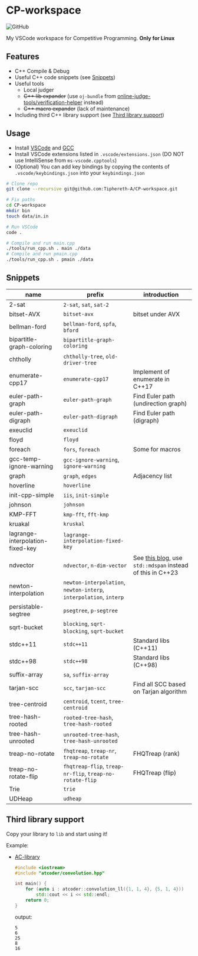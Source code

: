 # CP-workspace

![GitHub](https://img.shields.io/github/license/Tiphereth-A/CP-workspace)

My VSCode workspace for Competitive Programming. **Only for Linux**

## Features

- C++ Compile & Debug
- Useful C++ code snippets (see [Snippets](#Snippets))
- Useful tools
  - Local judger
  - ~~C++ lib expander~~ (use `oj-bundle` from [online-judge-tools/verification-helper](https://github.com/online-judge-tools/verification-helper) instead)
  - ~~C++ macro expander~~ (lack of maintenance)
- Including third C++ library support (see [Third library support](#Third%20library%20support))

## Usage

- Install [VSCode](https://code.visualstudio.com/) and [GCC](https://gcc.gnu.org/)
- Install VSCode extensions listed in `.vscode/extensions.json` (DO NOT use IntelliSense from `ms-vscode.cpptools`)
- (Optional) You can add key bindings by copying the contents of `.vscode/keybindings.json` into your `keybindings.json`

```bash
# Clone repo
git clone --recursive git@github.com:Tiphereth-A/CP-workspace.git

# Fix paths
cd CP-workspace
mkdir bin
touch data/in.in

# Run VSCode
code .

# Compile and run main.cpp
./tools/run_cpp.sh . main ./data
# Compile and run pmain.cpp
./tools/run_cpp.sh . pmain ./data
```

## Snippets

| name                             | prefix                                                             | introduction                                                                                               |
| -------------------------------- | ------------------------------------------------------------------ | ---------------------------------------------------------------------------------------------------------- |
| 2-sat                            | `2-sat`, `sat`, `sat-2`                                            |
| bitset-AVX                       | `bitset-avx`                                                       | bitset under AVX                                                                                           |
| bellman-ford                     | `bellman-ford`, `spfa`, `bford`                                    |
| bipartitle-graph-coloring        | `bipartitle-graph-coloring`                                        |
| chtholly                         | `chtholly-tree`, `old-driver-tree`                                 |
| enumerate-cpp17                  | `enumerate-cpp17`                                                  | Implement of enumerate in C++17                                                                            |
| euler-path-graph                 | `euler-path-graph`                                                 | Find Euler path (undirection graph)                                                                        |
| euler-path-digraph               | `euler-path-digraph`                                               | Find Euler path (digraph)                                                                                  |
| exeuclid                         | `exeuclid`                                                         |
| floyd                            | `floyd`                                                            |
| foreach                          | `fors`, `foreach`                                                  | Some for macros                                                                                            |
| gcc-temp-ignore-warning          | `gcc-ignore-warning`, `ignore-warning`                             |
| graph                            | `graph`, `edges`                                                   | Adjacency list                                                                                             |
| hoverline                        | `hoverline`                                                        |
| init-cpp-simple                  | `iis`, `init-simple`                                               |
| johnson                          | `johnson`                                                          |
| KMP-FFT                          | `kmp-fft`, `fft-kmp`                                               |
| kruakal                          | `kruskal`                                                          |
| lagrange-interpolation-fixed-key | `lagrange-interpolation-fixed-key`                                 |
| ndvector                         | `ndvector`, `n-dim-vector`                                         | See [this blog](https://blog.tifa-233.com/archives/draft-025/), use `std::mdspan` instead of this in C++23 |
| newton-interpolation             | `newton-interpolation`, `newton-interp`, `interpolation`, `interp` |
| persistable-segtree              | `psegtree`, `p-segtree`                                            |
| sqrt-bucket                      | `blocking`, `sqrt-blocking`, `sqrt-bucket`                         |
| stdc++11                         | `stdc++11`                                                         | Standard libs (C++11)                                                                                      |
| stdc++98                         | `stdc++98`                                                         | Standard libs (C++98)                                                                                      |
| suffix-array                     | `sa`, `suffix-array`                                               |
| tarjan-scc                       | `scc`, `tarjan-scc`                                                | Find all SCC based on Tarjan algorithm                                                                     |
| tree-centroid                    | `centroid`, `tcent`, `tree-centroid`                               |
| tree-hash-rooted                 | `rooted-tree-hash`, `tree-hash-rooted`                             |
| tree-hash-unrooted               | `unrooted-tree-hash`, `tree-hash-unrooted`                         |
| treap-no-rotate                  | `fhqtreap`, `treap-nr`, `treap-no-rotate`                          | FHQTreap (rank)                                                                                            |
| treap-no-rotate-flip             | `fhqtreap-flip`, `treap-nr-flip`, `treap-no-rotate-flip`           | FHQTreap (flip)                                                                                            |
| Trie                             | `trie`                                                             |
| UDHeap                           | `udheap`                                                           |

## Third library support

Copy your library to `lib` and start using it!

Example:

- [AC-library](https://github.com/atcoder/ac-library)

  ```cpp
  #include <iostream>
  #include "atcoder/convolution.hpp"

  int main() {
      for (auto i : atcoder::convolution_ll({1, 1, 4}, {5, 1, 4}))
          std::cout << i << std::endl;
      return 0;
  }
  ```

  output:

  ```text
  5
  6
  25
  8
  16
  ```
